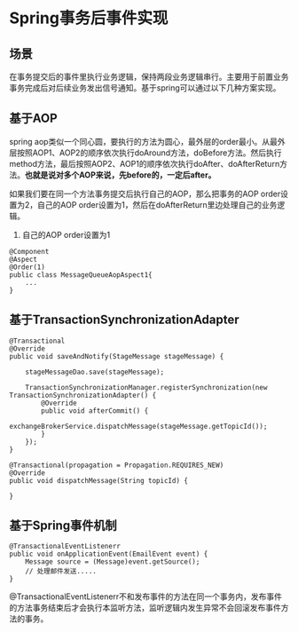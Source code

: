 # Spring事务后事件实现

## 场景
在事务提交后的事件里执行业务逻辑，保持两段业务逻辑串行。主要用于前置业务事务完成后对后续业务发出信号通知。基于spring可以通过以下几种方案实现。

## 基于AOP
spring aop类似一个同心圆，要执行的方法为圆心，最外层的order最小。从最外层按照AOP1、AOP2的顺序依次执行doAround方法，doBefore方法。然后执行method方法，最后按照AOP2、AOP1的顺序依次执行doAfter、doAfterReturn方法。**也就是说对多个AOP来说，先before的，一定后after。**

如果我们要在同一个方法事务提交后执行自己的AOP，那么把事务的AOP order设置为2，自己的AOP order设置为1，然后在doAfterReturn里边处理自己的业务逻辑。

1. 自己的AOP order设置为1
```
@Component  
@Aspect  
@Order(1)  
public class MessageQueueAopAspect1{  
    ...  
}  
```


## 基于TransactionSynchronizationAdapter

```
@Transactional
@Override
public void saveAndNotify(StageMessage stageMessage) {

    stageMessageDao.save(stageMessage);

    TransactionSynchronizationManager.registerSynchronization(new TransactionSynchronizationAdapter() {
        @Override
        public void afterCommit() {
            exchangeBrokerService.dispatchMessage(stageMessage.getTopicId());
        }
    });
}
    
@Transactional(propagation = Propagation.REQUIRES_NEW)
@Override
public void dispatchMessage(String topicId) {

}
```

## 基于Spring事件机制

```
@TransactionalEventListenerr
public void onApplicationEvent(EmailEvent event) {
    Message source = (Message)event.getSource();
    // 处理邮件发送.....
}
```


@TransactionalEventListenerr不和发布事件的方法在同一个事务内，发布事件的方法事务结束后才会执行本监听方法，监听逻辑内发生异常不会回滚发布事件方法的事务。